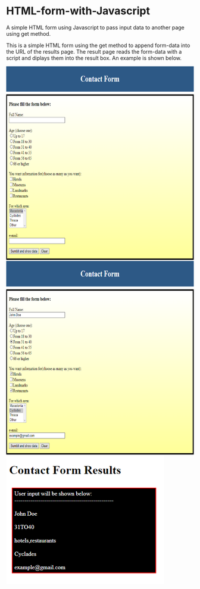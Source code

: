 # HTML-form-with-Javascript
A simple HTML form using Javascript to pass input data to another page using get method.

This is a simple HTML form using the get method to append form-data into the URL of the results page.
The result page reads the form-data with a script and diplays them into the result box.
An example is shown below.

 

<img src="https://github.com/MenelaosK/HTML-form-with-Javascript/blob/master/form1.png" width="750" height="520">
<img src="https://github.com/MenelaosK/HTML-form-with-Javascript/blob/master/form2.png" width="750" height="520">
<img src="https://github.com/MenelaosK/HTML-form-with-Javascript/blob/master/contact-form-results.png">
